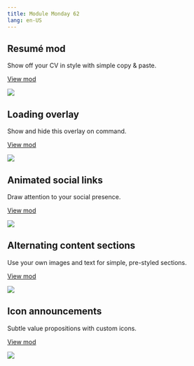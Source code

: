 ```yaml
---
title: Module Monday 62
lang: en-US
---
```


## Resumé mod

Show off your CV in style with simple copy & paste.

<a class="btn btn-sm" href="https://anymod.com/mod/resume-mod-balrmm?preview=true">View mod</a>

<a href="https://anymod.com/mod/resume-mod-balrmm?preview=true">
  <img src="https://res.cloudinary.com/component/image/upload/v1572850802/resume_dvvrq2.png"/>
</a>

## Loading overlay

Show and hide this overlay on command.

<a class="btn btn-sm" href="https://anymod.com/mod/loading-overlay-banmok?preview=true">View mod</a>

<a href="https://anymod.com/mod/loading-overlay-banmok?preview=true">
  <img src="https://res.cloudinary.com/component/image/upload/v1572850802/loading_ogaoja.gif"/>
</a>

## Animated social links

Draw attention to your social presence.

<a class="btn btn-sm" href="https://anymod.com/mod/social-links-rarmkb">View mod</a>

<a href="https://anymod.com/mod/social-links-rarmkb">
  <img src="https://res.cloudinary.com/component/image/upload/v1572850806/social_acg0mu.gif"/>
</a>

## Alternating content sections

Use your own images and text for simple, pre-styled sections.

<a class="btn btn-sm" href="https://anymod.com/mod/alternating-ormdom?preview=true">View mod</a>

<a href="https://anymod.com/mod/alternating-ormdom?preview=true">
  <img src="https://res.cloudinary.com/component/image/upload/v1572850801/alternating_qmstw9.png"/>
</a>

## Icon announcements

Subtle value propositions with custom icons.

<a class="btn btn-sm" href="https://anymod.com/mod/icons-section-dkndml?preview=true">View mod</a>

<a href="https://anymod.com/mod/icons-section-dkndml?preview=true">
  <img src="https://res.cloudinary.com/component/image/upload/v1572850801/icons_vlxnme.png"/>
</a>
